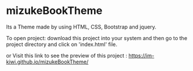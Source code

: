 # mizukeBookTheme

Its a Theme made by using HTML, CSS, Bootstrap and jquery.

To open project: download this project into your system and then go to the project directory and click on 'index.html' file.

or Visit this link to see the preview of this project : https://im-kiwi.github.io/mizukeBookTheme/
